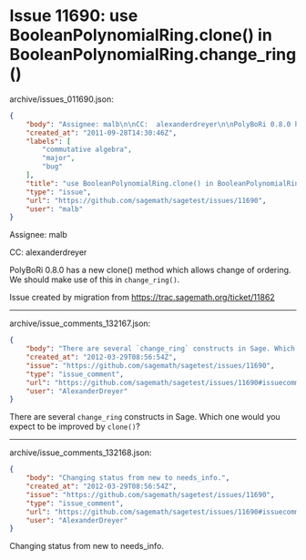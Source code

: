 # Issue 11690: use BooleanPolynomialRing.clone() in BooleanPolynomialRing.change_ring()

archive/issues_011690.json:
```json
{
    "body": "Assignee: malb\n\nCC:  alexanderdreyer\n\nPolyBoRi 0.8.0 has a new clone() method which allows change of ordering. We should make use of this in `change_ring()`.\n\nIssue created by migration from https://trac.sagemath.org/ticket/11862\n\n",
    "created_at": "2011-09-28T14:30:46Z",
    "labels": [
        "commutative algebra",
        "major",
        "bug"
    ],
    "title": "use BooleanPolynomialRing.clone() in BooleanPolynomialRing.change_ring()",
    "type": "issue",
    "url": "https://github.com/sagemath/sagetest/issues/11690",
    "user": "malb"
}
```
Assignee: malb

CC:  alexanderdreyer

PolyBoRi 0.8.0 has a new clone() method which allows change of ordering. We should make use of this in `change_ring()`.

Issue created by migration from https://trac.sagemath.org/ticket/11862





---

archive/issue_comments_132167.json:
```json
{
    "body": "There are several `change_ring` constructs in Sage. Which one would you expect to be improved by `clone()`?",
    "created_at": "2012-03-29T08:56:54Z",
    "issue": "https://github.com/sagemath/sagetest/issues/11690",
    "type": "issue_comment",
    "url": "https://github.com/sagemath/sagetest/issues/11690#issuecomment-132167",
    "user": "AlexanderDreyer"
}
```

There are several `change_ring` constructs in Sage. Which one would you expect to be improved by `clone()`?



---

archive/issue_comments_132168.json:
```json
{
    "body": "Changing status from new to needs_info.",
    "created_at": "2012-03-29T08:56:54Z",
    "issue": "https://github.com/sagemath/sagetest/issues/11690",
    "type": "issue_comment",
    "url": "https://github.com/sagemath/sagetest/issues/11690#issuecomment-132168",
    "user": "AlexanderDreyer"
}
```

Changing status from new to needs_info.
